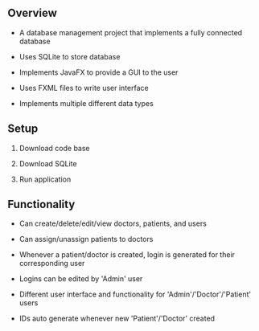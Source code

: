 ## Overview

  - A database management project that implements a fully connected database
    
  - Uses SQLite to store database
    
  - Implements JavaFX to provide a GUI to the user
  
  - Uses FXML files to write user interface
  
  - Implements multiple different data types
  
## Setup

  1. Download code base 
  
  2. Download SQLite
  
  3. Run application
    
    
## Functionality

  - Can create/delete/edit/view doctors, patients, and users
  
  - Can assign/unassign patients to doctors
  
  - Whenever a patient/doctor is created, login is generated for their corresponding user
  
  - Logins can be edited by 'Admin' user
  
  - Different user interface and functionality for 'Admin'/'Doctor'/'Patient' users
  
  - IDs auto generate whenever new 'Patient'/'Doctor' created 
 

